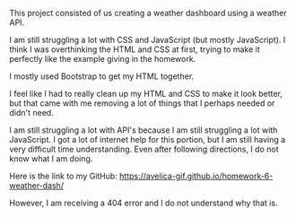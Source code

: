 This project consisted of us creating a weather dashboard using a weather API. 

I am still struggling a lot with CSS and JavaScript (but mostly JavaScript).
I think I was overthinking  the HTML and CSS at first, trying to make it perfectly like the example giving in the homework.

I mostly used Bootstrap to get my HTML together.

I feel like I had to really clean up my HTML and CSS to make it look better, but that came with me removing a lot of things that I perhaps needed or didn't need. 

I am still struggling a lot with API's because I am still struggling a lot with JavaScript. I got a lot of internet help for this portion, but I am still having a very difficult time understanding. Even after following directions, I do not know what I am doing. 

Here is the link to my GitHub: https://avelica-gif.github.io/homework-6-weather-dash/

However, I am receiving a 404 error and I do not understand why that is. 